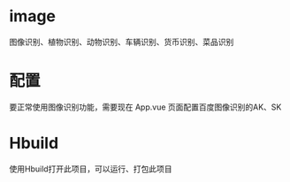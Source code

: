 # image
图像识别、植物识别、动物识别、车辆识别、货币识别、菜品识别
# 配置
要正常使用图像识别功能，需要现在 App.vue 页面配置百度图像识别的AK、SK
# Hbuild
使用Hbuild打开此项目，可以运行、打包此项目
